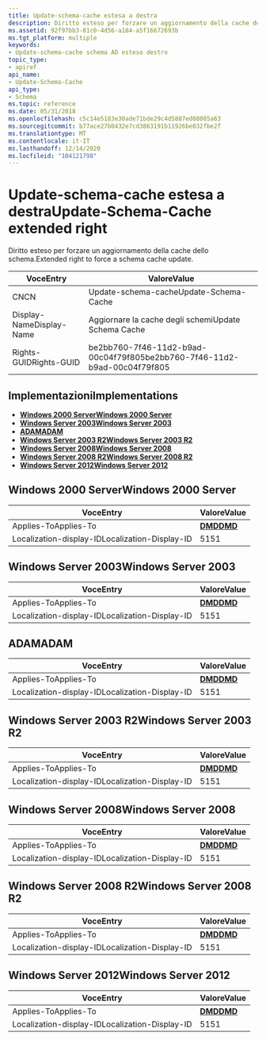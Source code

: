 ```yaml
---
title: Update-schema-cache estesa a destra
description: Diritto esteso per forzare un aggiornamento della cache dello schema.
ms.assetid: 92f97bb3-81c0-4d56-a184-a5f16672693b
ms.tgt_platform: multiple
keywords:
- Update-schema-cache schema AD esteso destro
topic_type:
- apiref
api_name:
- Update-Schema-Cache
api_type:
- Schema
ms.topic: reference
ms.date: 05/31/2018
ms.openlocfilehash: c5c14e5183e30ade71bde29c4d5887ed08085a63
ms.sourcegitcommit: b77ace27b0432e7cd3863191b11926be032fbe2f
ms.translationtype: MT
ms.contentlocale: it-IT
ms.lasthandoff: 12/14/2020
ms.locfileid: "104121798"
---
```

# <a name="update-schema-cache-extended-right"></a><span data-ttu-id="ec91f-104">Update-schema-cache estesa a destra</span><span class="sxs-lookup"><span data-stu-id="ec91f-104">Update-Schema-Cache extended right</span></span>

<span data-ttu-id="ec91f-105">Diritto esteso per forzare un aggiornamento della cache dello schema.</span><span class="sxs-lookup"><span data-stu-id="ec91f-105">Extended right to force a schema cache update.</span></span>



| <span data-ttu-id="ec91f-106">Voce</span><span class="sxs-lookup"><span data-stu-id="ec91f-106">Entry</span></span> | <span data-ttu-id="ec91f-107">Valore</span><span class="sxs-lookup"><span data-stu-id="ec91f-107">Value</span></span> |
|--------------|--------------------------------------|
| <span data-ttu-id="ec91f-108">CN</span><span class="sxs-lookup"><span data-stu-id="ec91f-108">CN</span></span>           | <span data-ttu-id="ec91f-109">Update-schema-cache</span><span class="sxs-lookup"><span data-stu-id="ec91f-109">Update-Schema-Cache</span></span>                  |
| <span data-ttu-id="ec91f-110">Display-Name</span><span class="sxs-lookup"><span data-stu-id="ec91f-110">Display-Name</span></span> | <span data-ttu-id="ec91f-111">Aggiornare la cache degli schemi</span><span class="sxs-lookup"><span data-stu-id="ec91f-111">Update Schema Cache</span></span>                  |
| <span data-ttu-id="ec91f-112">Rights-GUID</span><span class="sxs-lookup"><span data-stu-id="ec91f-112">Rights-GUID</span></span>  | <span data-ttu-id="ec91f-113">be2bb760-7f46-11d2-b9ad-00c04f79f805</span><span class="sxs-lookup"><span data-stu-id="ec91f-113">be2bb760-7f46-11d2-b9ad-00c04f79f805</span></span> |



## <a name="implementations"></a><span data-ttu-id="ec91f-114">Implementazioni</span><span class="sxs-lookup"><span data-stu-id="ec91f-114">Implementations</span></span>

-   [<span data-ttu-id="ec91f-115">**Windows 2000 Server**</span><span class="sxs-lookup"><span data-stu-id="ec91f-115">**Windows 2000 Server**</span></span>](#windows-2000-server)
-   [<span data-ttu-id="ec91f-116">**Windows Server 2003**</span><span class="sxs-lookup"><span data-stu-id="ec91f-116">**Windows Server 2003**</span></span>](#windows-server-2003)
-   [<span data-ttu-id="ec91f-117">**ADAM**</span><span class="sxs-lookup"><span data-stu-id="ec91f-117">**ADAM**</span></span>](#adam)
-   [<span data-ttu-id="ec91f-118">**Windows Server 2003 R2**</span><span class="sxs-lookup"><span data-stu-id="ec91f-118">**Windows Server 2003 R2**</span></span>](#windows-server-2003-r2)
-   [<span data-ttu-id="ec91f-119">**Windows Server 2008**</span><span class="sxs-lookup"><span data-stu-id="ec91f-119">**Windows Server 2008**</span></span>](#windows-server-2008)
-   [<span data-ttu-id="ec91f-120">**Windows Server 2008 R2**</span><span class="sxs-lookup"><span data-stu-id="ec91f-120">**Windows Server 2008 R2**</span></span>](#windows-server-2008-r2)
-   [<span data-ttu-id="ec91f-121">**Windows Server 2012**</span><span class="sxs-lookup"><span data-stu-id="ec91f-121">**Windows Server 2012**</span></span>](#windows-server-2012)

## <a name="windows-2000-server"></a><span data-ttu-id="ec91f-122">Windows 2000 Server</span><span class="sxs-lookup"><span data-stu-id="ec91f-122">Windows 2000 Server</span></span>



| <span data-ttu-id="ec91f-123">Voce</span><span class="sxs-lookup"><span data-stu-id="ec91f-123">Entry</span></span> | <span data-ttu-id="ec91f-124">Valore</span><span class="sxs-lookup"><span data-stu-id="ec91f-124">Value</span></span> |
|-------------------------|---------------------------------|
| <span data-ttu-id="ec91f-125">Applies-To</span><span class="sxs-lookup"><span data-stu-id="ec91f-125">Applies-To</span></span>              | [<span data-ttu-id="ec91f-126">**DMD**</span><span class="sxs-lookup"><span data-stu-id="ec91f-126">**DMD**</span></span>](c-dmd.md)<br/> |
| <span data-ttu-id="ec91f-127">Localization-display-ID</span><span class="sxs-lookup"><span data-stu-id="ec91f-127">Localization-Display-ID</span></span> | <span data-ttu-id="ec91f-128">51</span><span class="sxs-lookup"><span data-stu-id="ec91f-128">51</span></span>                              |



## <a name="windows-server-2003"></a><span data-ttu-id="ec91f-129">Windows Server 2003</span><span class="sxs-lookup"><span data-stu-id="ec91f-129">Windows Server 2003</span></span>



| <span data-ttu-id="ec91f-130">Voce</span><span class="sxs-lookup"><span data-stu-id="ec91f-130">Entry</span></span> | <span data-ttu-id="ec91f-131">Valore</span><span class="sxs-lookup"><span data-stu-id="ec91f-131">Value</span></span> |
|-------------------------|---------------------------------|
| <span data-ttu-id="ec91f-132">Applies-To</span><span class="sxs-lookup"><span data-stu-id="ec91f-132">Applies-To</span></span>              | [<span data-ttu-id="ec91f-133">**DMD**</span><span class="sxs-lookup"><span data-stu-id="ec91f-133">**DMD**</span></span>](c-dmd.md)<br/> |
| <span data-ttu-id="ec91f-134">Localization-display-ID</span><span class="sxs-lookup"><span data-stu-id="ec91f-134">Localization-Display-ID</span></span> | <span data-ttu-id="ec91f-135">51</span><span class="sxs-lookup"><span data-stu-id="ec91f-135">51</span></span>                              |



## <a name="adam"></a><span data-ttu-id="ec91f-136">ADAM</span><span class="sxs-lookup"><span data-stu-id="ec91f-136">ADAM</span></span>



| <span data-ttu-id="ec91f-137">Voce</span><span class="sxs-lookup"><span data-stu-id="ec91f-137">Entry</span></span> | <span data-ttu-id="ec91f-138">Valore</span><span class="sxs-lookup"><span data-stu-id="ec91f-138">Value</span></span> |
|-------------------------|---------------------------------|
| <span data-ttu-id="ec91f-139">Applies-To</span><span class="sxs-lookup"><span data-stu-id="ec91f-139">Applies-To</span></span>              | [<span data-ttu-id="ec91f-140">**DMD**</span><span class="sxs-lookup"><span data-stu-id="ec91f-140">**DMD**</span></span>](c-dmd.md)<br/> |
| <span data-ttu-id="ec91f-141">Localization-display-ID</span><span class="sxs-lookup"><span data-stu-id="ec91f-141">Localization-Display-ID</span></span> | <span data-ttu-id="ec91f-142">51</span><span class="sxs-lookup"><span data-stu-id="ec91f-142">51</span></span>                              |



## <a name="windows-server-2003-r2"></a><span data-ttu-id="ec91f-143">Windows Server 2003 R2</span><span class="sxs-lookup"><span data-stu-id="ec91f-143">Windows Server 2003 R2</span></span>



| <span data-ttu-id="ec91f-144">Voce</span><span class="sxs-lookup"><span data-stu-id="ec91f-144">Entry</span></span> | <span data-ttu-id="ec91f-145">Valore</span><span class="sxs-lookup"><span data-stu-id="ec91f-145">Value</span></span> |
|-------------------------|---------------------------------|
| <span data-ttu-id="ec91f-146">Applies-To</span><span class="sxs-lookup"><span data-stu-id="ec91f-146">Applies-To</span></span>              | [<span data-ttu-id="ec91f-147">**DMD**</span><span class="sxs-lookup"><span data-stu-id="ec91f-147">**DMD**</span></span>](c-dmd.md)<br/> |
| <span data-ttu-id="ec91f-148">Localization-display-ID</span><span class="sxs-lookup"><span data-stu-id="ec91f-148">Localization-Display-ID</span></span> | <span data-ttu-id="ec91f-149">51</span><span class="sxs-lookup"><span data-stu-id="ec91f-149">51</span></span>                              |



## <a name="windows-server-2008"></a><span data-ttu-id="ec91f-150">Windows Server 2008</span><span class="sxs-lookup"><span data-stu-id="ec91f-150">Windows Server 2008</span></span>



| <span data-ttu-id="ec91f-151">Voce</span><span class="sxs-lookup"><span data-stu-id="ec91f-151">Entry</span></span> | <span data-ttu-id="ec91f-152">Valore</span><span class="sxs-lookup"><span data-stu-id="ec91f-152">Value</span></span> |
|-------------------------|---------------------------------|
| <span data-ttu-id="ec91f-153">Applies-To</span><span class="sxs-lookup"><span data-stu-id="ec91f-153">Applies-To</span></span>              | [<span data-ttu-id="ec91f-154">**DMD**</span><span class="sxs-lookup"><span data-stu-id="ec91f-154">**DMD**</span></span>](c-dmd.md)<br/> |
| <span data-ttu-id="ec91f-155">Localization-display-ID</span><span class="sxs-lookup"><span data-stu-id="ec91f-155">Localization-Display-ID</span></span> | <span data-ttu-id="ec91f-156">51</span><span class="sxs-lookup"><span data-stu-id="ec91f-156">51</span></span>                              |



## <a name="windows-server-2008-r2"></a><span data-ttu-id="ec91f-157">Windows Server 2008 R2</span><span class="sxs-lookup"><span data-stu-id="ec91f-157">Windows Server 2008 R2</span></span>



| <span data-ttu-id="ec91f-158">Voce</span><span class="sxs-lookup"><span data-stu-id="ec91f-158">Entry</span></span> | <span data-ttu-id="ec91f-159">Valore</span><span class="sxs-lookup"><span data-stu-id="ec91f-159">Value</span></span> |
|-------------------------|---------------------------------|
| <span data-ttu-id="ec91f-160">Applies-To</span><span class="sxs-lookup"><span data-stu-id="ec91f-160">Applies-To</span></span>              | [<span data-ttu-id="ec91f-161">**DMD**</span><span class="sxs-lookup"><span data-stu-id="ec91f-161">**DMD**</span></span>](c-dmd.md)<br/> |
| <span data-ttu-id="ec91f-162">Localization-display-ID</span><span class="sxs-lookup"><span data-stu-id="ec91f-162">Localization-Display-ID</span></span> | <span data-ttu-id="ec91f-163">51</span><span class="sxs-lookup"><span data-stu-id="ec91f-163">51</span></span>                              |



## <a name="windows-server-2012"></a><span data-ttu-id="ec91f-164">Windows Server 2012</span><span class="sxs-lookup"><span data-stu-id="ec91f-164">Windows Server 2012</span></span>



| <span data-ttu-id="ec91f-165">Voce</span><span class="sxs-lookup"><span data-stu-id="ec91f-165">Entry</span></span> | <span data-ttu-id="ec91f-166">Valore</span><span class="sxs-lookup"><span data-stu-id="ec91f-166">Value</span></span> |
|-------------------------|---------------------------------|
| <span data-ttu-id="ec91f-167">Applies-To</span><span class="sxs-lookup"><span data-stu-id="ec91f-167">Applies-To</span></span>              | [<span data-ttu-id="ec91f-168">**DMD**</span><span class="sxs-lookup"><span data-stu-id="ec91f-168">**DMD**</span></span>](c-dmd.md)<br/> |
| <span data-ttu-id="ec91f-169">Localization-display-ID</span><span class="sxs-lookup"><span data-stu-id="ec91f-169">Localization-Display-ID</span></span> | <span data-ttu-id="ec91f-170">51</span><span class="sxs-lookup"><span data-stu-id="ec91f-170">51</span></span>                              |



 

 





